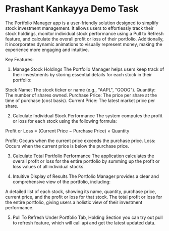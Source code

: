 
# Prashant Kankayya Demo Task

The Portfolio Manager app is a user-friendly solution designed to simplify stock investment management. It allows users to effortlessly track their stock holdings, monitor individual stock performance using a Pull to Refresh feature, and calculate the overall profit or loss of their portfolio. Additionally, it incorporates dynamic animations to visually represent money, making the experience more engaging and intuitive.

Key Features:
1. Manage Stock Holdings
The Portfolio Manager helps users keep track of their investments by storing essential details for each stock in their portfolio:

Stock Name: The stock ticker or name (e.g., "AAPL", "GOOG").
Quantity: The number of shares owned.
Purchase Price: The price per share at the time of purchase (cost basis).
Current Price: The latest market price per share.

2. Calculate Individual Stock Performance
The system computes the profit or loss for each stock using the following formula:

Profit or Loss = (Current Price − Purchase Price) × Quantity

Profit: Occurs when the current price exceeds the purchase price.
Loss: Occurs when the current price is below the purchase price.

3. Calculate Total Portfolio Performance
The application calculates the overall profit or loss for the entire portfolio by summing up the profit or loss values of all individual stocks.

4. Intuitive Display of Results
The Portfolio Manager provides a clear and comprehensive view of the portfolio, including:

A detailed list of each stock, showing its name, quantity, purchase price, current price, and the profit or loss for that stock.
The total profit or loss for the entire portfolio, giving users a holistic view of their investment performance.

5. Pull To Refresh
Under Portfolio Tab, Holding Section you can try out pull to refresh feature, which will call api and get the latest updated data.
